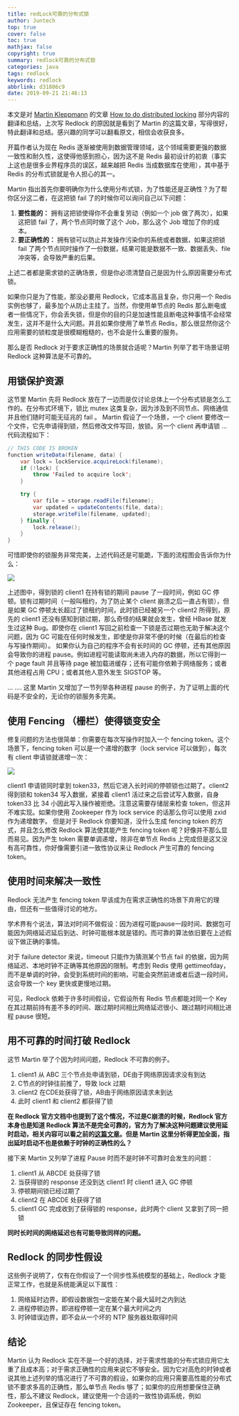```yaml
---
title: redLock可靠的分布式锁
author: Juntech
top: true
cover: false
toc: true
mathjax: false
copyright: true
summary: redlock可靠的分布式锁
categories: java
tags: redlock
keywords: redlock
abbrlink: d31806c9
date: 2019-09-21 21:46:13
---
```


本文是对 [Martin Kleppmann](https://martin.kleppmann.com/) 的文章 [How to do distributed locking](https://martin.kleppmann.com/2016/02/08/how-to-do-distributed-locking.html) 部分内容的翻译和总结，上次写 Redlock 的原因就是看到了 Martin 的这篇文章，写得很好，特此翻译和总结。感兴趣的同学可以翻看原文，相信会收获良多。

开篇作者认为现在 Redis 逐渐被使用到数据管理领域，这个领域需要更强的数据一致性和耐久性，这使得他感到担心，因为这不是 Redis 最初设计的初衷（事实上这也是很多业界程序员的误区，越来越把 Redis 当成数据库在使用），其中基于 Redis 的分布式锁就是令人担心的其一。

Martin 指出首先你要明确你为什么使用分布式锁，为了性能还是正确性？为了帮你区分这二者，在这把锁 fail 了的时候你可以询问自己以下问题： 

1. **要性能的：** 拥有这把锁使得你不会重复劳动（例如一个 job 做了两次），如果这把锁 fail 了，两个节点同时做了这个 Job，那么这个 Job 增加了你的成本。
2. **要正确性的：** 拥有锁可以防止并发操作污染你的系统或者数据，如果这把锁 fail 了两个节点同时操作了一份数据，结果可能是数据不一致、数据丢失、file 冲突等，会导致严重的后果。

上述二者都是需求锁的正确场景，但是你必须清楚自己是因为什么原因需要分布式锁。

如果你只是为了性能，那没必要用 Redlock，它成本高且复杂，你只用一个 Redis 实例也够了，最多加个从防止主挂了。当然，你使用单节点的 Redis 那么断电或者一些情况下，你会丢失锁，但是你的目的只是加速性能且断电这种事情不会经常发生，这并不是什么大问题。并且如果你使用了单节点 Redis，那么很显然你这个应用需要的锁粒度是很模糊粗糙的，也不会是什么重要的服务。

那么是否 Redlock 对于要求正确性的场景就合适呢？Martin 列举了若干场景证明 Redlock 这种算法是不可靠的。

## 用锁保护资源

这节里 Martin 先将 Redlock 放在了一边而是仅讨论总体上一个分布式锁是怎么工作的。在分布式环境下，锁比 mutex 这类复杂，因为涉及到不同节点、网络通信并且他们随时可能无征兆的 fail 。
Martin 假设了一个场景，一个 client 要修改一个文件，它先申请得到锁，然后修改文件写回，放锁。另一个 client 再申请锁 ... 代码流程如下：

```java
// THIS CODE IS BROKEN
function writeData(filename, data) {
    var lock = lockService.acquireLock(filename);
    if (!lock) {
        throw 'Failed to acquire lock';
    }

    try {
        var file = storage.readFile(filename);
        var updated = updateContents(file, data);
        storage.writeFile(filename, updated);
    } finally {
        lock.release();
    }
}
```

可惜即使你的锁服务非常完美，上述代码还是可能跪，下面的流程图会告诉你为什么：

![](https://martin.kleppmann.com/2016/02/unsafe-lock.png)

上述图中，得到锁的 client1 在持有锁的期间 pause 了一段时间，例如 GC 停顿。锁有过期时间（一般叫租约，为了防止某个 client 崩溃之后一直占有锁），但是如果 GC 停顿太长超过了锁租约时间，此时锁已经被另一个 client2 所得到，原先的 client1 还没有感知到锁过期，那么奇怪的结果就会发生，曾经 HBase 就发生过这种 Bug。即使你在 client1 写回之前检查一下锁是否过期也无助于解决这个问题，因为 GC 可能在任何时候发生，即使是你非常不便的时候（在最后的检查与写操作期间）。
如果你认为自己的程序不会有长时间的 GC 停顿，还有其他原因会导致你的进程 pause。例如进程可能读取尚未进入内存的数据，所以它得到一个 page fault 并且等待 page 被加载进缓存；还有可能你依赖于网络服务；或者其他进程占用 CPU；或者其他人意外发生 SIGSTOP 等。

... .... 这里 Martin 又增加了一节列举各种进程 pause 的例子，为了证明上面的代码是不安全的，无论你的锁服务多完美。

## 使用 Fencing （栅栏）使得锁变安全

修复问题的方法也很简单：你需要在每次写操作时加入一个 fencing token。这个场景下，fencing token 可以是一个递增的数字（lock service 可以做到），每次有 client 申请锁就递增一次：

![](https://martin.kleppmann.com/2016/02/fencing-tokens.png)

client1 申请锁同时拿到 token33，然后它进入长时间的停顿锁也过期了。client2 得到锁和 token34 写入数据，紧接着 client1 活过来之后尝试写入数据，自身 token33 比 34 小因此写入操作被拒绝。注意这需要存储层来检查 token，但这并不难实现。如果你使用 Zookeeper 作为 lock service 的话那么你可以使用 zxid 作为递增数字。
但是对于 Redlock 你要知道，没什么生成 fencing token 的方式，并且怎么修改 Redlock 算法使其能产生 fencing token 呢？好像并不那么显而易见。因为产生 token 需要单调递增，除非在单节点 Redis 上完成但是这又没有高可靠性，你好像需要引进一致性协议来让 Redlock 产生可靠的 fencing token。

## 使用时间来解决一致性

Redlock 无法产生 fencing token 早该成为在需求正确性的场景下弃用它的理由，但还有一些值得讨论的地方。

学术界有个说法，算法对时间不做假设：因为进程可能pause一段时间、数据包可能因为网络延迟延后到达、时钟可能根本就是错的。而可靠的算法依旧要在上述假设下做正确的事情。

对于 failure detector 来说，timeout 只能作为猜测某个节点 fail 的依据，因为网络延迟、本地时钟不正确等其他原因的限制。考虑到 Redis 使用 gettimeofday，而不是单调的时钟，会受到系统时间的影响，可能会突然前进或者后退一段时间，这会导致一个 key 更快或更慢地过期。

可见，Redlock 依赖于许多时间假设，它假设所有 Redis 节点都能对同一个 Key 在其过期前持有差不多的时间、跟过期时间相比网络延迟很小、跟过期时间相比进程 pause 很短。

## 用不可靠的时间打破 Redlock

这节 Martin 举了个因为时间问题，Redlock 不可靠的例子。

1. client1 从 ABC 三个节点处申请到锁，DE由于网络原因请求没有到达
2. C节点的时钟往前推了，导致 lock 过期
3. client2 在CDE处获得了锁，AB由于网络原因请求未到达
4. 此时 client1 和 client2 都获得了锁

**在 Redlock 官方文档中也提到了这个情况，不过是C崩溃的时候，Redlock 官方本身也是知道 Redlock 算法不是完全可靠的，官方为了解决这种问题建议使用延时启动，相关内容可以看之前的[这篇文章](https://zhuanlan.zhihu.com/p/40915772)。但是 Martin 这里分析得更加全面，指出延时启动不也是依赖于时钟的正确性的么？**

接下来 Martin 又列举了进程 Pause 时而不是时钟不可靠时会发生的问题：

1. client1 从 ABCDE 处获得了锁
2. 当获得锁的 response 还没到达 client1 时 client1 进入 GC 停顿
3. 停顿期间锁已经过期了
4. client2 在 ABCDE 处获得了锁
5. client1 GC 完成收到了获得锁的 response，此时两个 client 又拿到了同一把锁

**同时长时间的网络延迟也有可能导致同样的问题。**

## Redlock 的同步性假设

这些例子说明了，仅有在你假设了一个同步性系统模型的基础上，Redlock 才能正常工作，也就是系统能满足以下属性：

1. 网络延时边界，即假设数据包一定能在某个最大延时之内到达
2. 进程停顿边界，即进程停顿一定在某个最大时间之内
3. 时钟错误边界，即不会从一个坏的 NTP 服务器处取得时间

## 结论

Martin 认为 Redlock 实在不是一个好的选择，对于需求性能的分布式锁应用它太重了且成本高；对于需求正确性的应用来说它不够安全。因为它对高危的时钟或者说其他上述列举的情况进行了不可靠的假设，如果你的应用只需要高性能的分布式锁不要求多高的正确性，那么单节点 Redis 够了；如果你的应用想要保住正确性，那么不建议 Redlock，建议使用一个合适的一致性协调系统，例如 Zookeeper，且保证存在 fencing token。